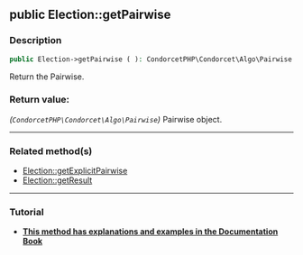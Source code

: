 ## public Election::getPairwise

### Description    

```php
public Election->getPairwise ( ): CondorcetPHP\Condorcet\Algo\Pairwise
```

Return the Pairwise.
    

### Return value:   

*(```CondorcetPHP\Condorcet\Algo\Pairwise```)* Pairwise object.


---------------------------------------

### Related method(s)      

* [Election::getExplicitPairwise](../Election%20Class/public%20Election--getExplicitPairwise.md)    
* [Election::getResult](../Election%20Class/public%20Election--getResult.md)    

---------------------------------------

### Tutorial

* **[This method has explanations and examples in the Documentation Book](https://www.condorcet.io#/3.AsPhpLibrary/.AddVotes)**    

